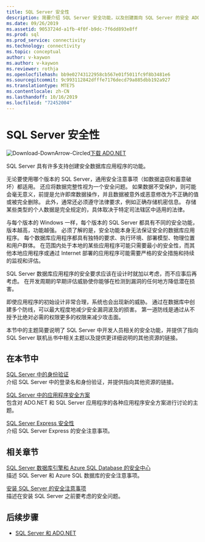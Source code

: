 ```yaml
---
title: SQL Server 安全性
description: 简要介绍 SQL Server 安全功能，以及创建面向 SQL Server 的安全 ADO.NET 应用程序的应用程序方案。
ms.date: 09/26/2019
ms.assetid: 9053724d-a1fb-4f0f-b9dc-7f6dd893e8ff
ms.prod: sql
ms.prod_service: connectivity
ms.technology: connectivity
ms.topic: conceptual
author: v-kaywon
ms.author: v-kaywon
ms.reviewer: rothja
ms.openlocfilehash: bb9e02743122958cb567e01f5011fc9f8b3481e6
ms.sourcegitcommit: 9c993112842dfffe7176decd79a885dbb192a927
ms.translationtype: MTE75
ms.contentlocale: zh-CN
ms.lasthandoff: 10/16/2019
ms.locfileid: "72452004"
---
```

# <a name="sql-server-security"></a>SQL Server 安全性

![Download-DownArrow-Circled](../../../ssdt/media/download.png)[下载 ADO.NET](../../sql-connection-libraries.md#anchor-20-drivers-relational-access)

SQL Server 具有许多支持创建安全数据库应用程序的功能。  
  
无论要使用哪个版本的 SQL Server，通用安全注意事项（如数据盗窃和蓄意破坏）都适用。 还应将数据完整性视为一个安全问题。 如果数据不受保护，则可能会毫无意义，前提是允许即席数据操作，并且数据被意外或恶意修改为不正确的值或被完全删除。 此外，通常还必须遵守法律要求，例如正确存储机密信息。 存储某些类型的个人数据是完全规定的，具体取决于特定司法辖区中适用的法律。  
  
与每个版本的 Windows 一样，每个版本的 SQL Server 都具有不同的安全功能，版本越高，功能越强。 必须了解的是，安全功能本身无法保证安全的数据库应用程序。 每个数据库应用程序都具有独特的要求、执行环境、部署模型、物理位置和用户群体。 在范围内处于本地的某些应用程序可能只需要最小的安全性，而其他本地应用程序或通过 Internet 部署的应用程序可能需要严格的安全措施和持续的监视和评估。  
  
SQL Server 数据库应用程序的安全要求应该在设计时就加以考虑，而不应事后再考虑。 在开发周期的早期评估威胁使你能够在检测到漏洞的任何地方降低潜在损害。  
  
即使应用程序的初始设计非常合理，系统也会出现新的威胁。 通过在数据库中创建多个防线，可以最大程度地减少安全漏洞波及的损害。 第一道防线是通过从不授予比绝对必需的权限更多的权限来减少攻击面。  
  
本节中的主题简要说明了 SQL Server 中开发人员相关的安全功能，并提供了指向 SQL Server 联机丛书中相关主题以及提供更详细说明的其他资源的链接。  
  
## <a name="in-this-section"></a>在本节中  
[SQL Server 中的身份验证](authentication-sql-server.md)  
介绍 SQL Server 中的登录名和身份验证，并提供指向其他资源的链接。 
  
[SQL Server 中的应用程序安全方案](application-security-scenarios-sql-server.md)  
包含对 ADO.NET 和 SQL Server 应用程序的各种应用程序安全方案进行讨论的主题。  
  
[SQL Server Express 安全性](sql-server-express-security.md)  
介绍 SQL Server Express 的安全注意事项。  
  
## <a name="related-sections"></a>相关章节  
[SQL Server 数据库引擎和 Azure SQL Database 的安全中心](../../../relational-databases/security/security-center-for-sql-server-database-engine-and-azure-sql-database.md)  
描述 SQL Server 和 Azure SQL 数据库的安全注意事项。

[安装 SQL Server 的安全注意事项](../../../sql-server/install/security-considerations-for-a-sql-server-installation.md)  
描述在安装 SQL Server 之前要考虑的安全问题。

## <a name="next-steps"></a>后续步骤
- [SQL Server 和 ADO.NET](index.md)
